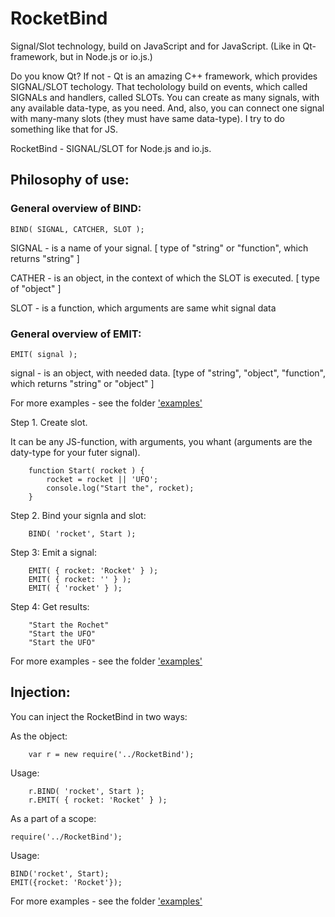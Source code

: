 # RocketBind
Signal/Slot technology, build on JavaScript and for JavaScript. (Like in Qt-framework, but in Node.js or io.js.) 

Do you know Qt? If not - Qt is an amazing C++ framework, which provides SIGNAL/SLOT techology. 
That techolology build on events, which called SIGNALs and handlers, called SLOTs.
You can create as many signals, with any available data-type, as you need. 
And, also, you can connect one signal with many-many slots (they must have same data-type).
I try to do something like that for JS.

RocketBind - SIGNAL/SLOT for Node.js and io.js. 

## Philosophy of use:

### General overview of BIND:
```
BIND( SIGNAL, CATCHER, SLOT );
```
SIGNAL - is a name of your signal. [ type of "string" or "function", which returns "string" ]

CATHER - is an object, in the context of which the SLOT is executed. [ type of "object" ] 

SLOT - is a function, which arguments are same whit signal data

### General overview of EMIT: 

```
EMIT( signal );
```

signal - is an object, with needed data. [type of "string", "object", "function", which returns "string" or "object"  ]

For more examples - see the folder ['examples'](/examples)

Step 1. Create slot. 

It can be any JS-function, with arguments, you whant (arguments are the daty-type for your futer signal).
```
    function Start( rocket ) {
        rocket = rocket || 'UFO';
        console.log("Start the", rocket);
    }
```
Step 2. Bind your signla and slot:
```
    BIND( 'rocket', Start );
```
Step 3: Emit a signal:
```
    EMIT( { rocket: 'Rocket' } );
    EMIT( { rocket: '' } );
    EMIT( { 'rocket' } );
```
Step 4: Get results:
```
    "Start the Rochet"
    "Start the UFO"
    "Start the UFO"
```

For more examples - see the folder ['examples'](/examples)

## Injection:

You can inject the RocketBind in two ways:

As the object:
```
    var r = new require('../RocketBind');
```
Usage:
```
    r.BIND( 'rocket', Start );
    r.EMIT( { rocket: 'Rocket' } );
```
As a part of a scope:
```
require('../RocketBind');
```
Usage:
```
BIND('rocket', Start);
EMIT({rocket: 'Rocket'});
```

For more examples - see the folder ['examples'](/examples)
